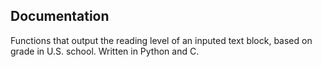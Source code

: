 ## Documentation

Functions that output the reading level of an inputed text block, based on grade in U.S. school. Written in Python and C.